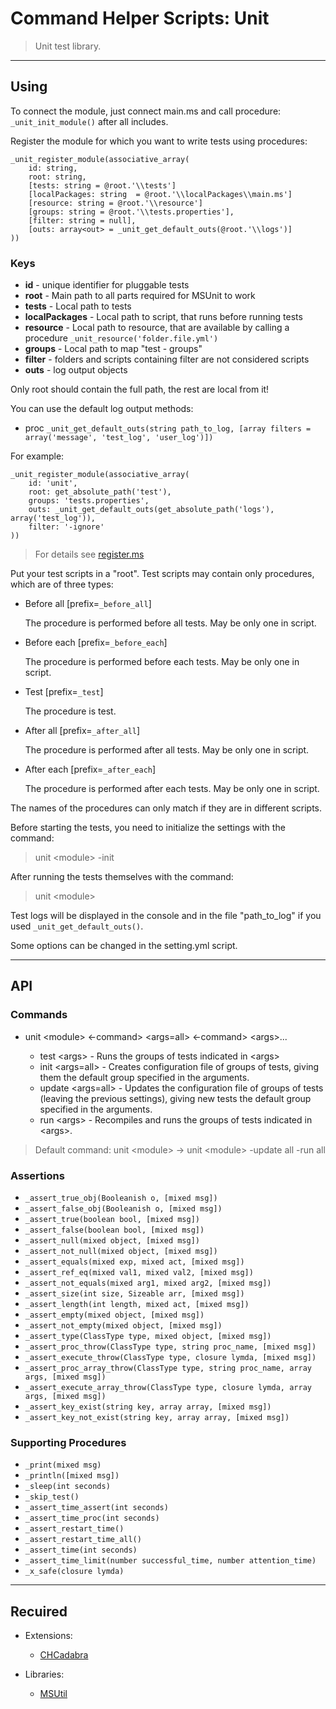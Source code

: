 # Command Helper Scripts: Unit

>Unit test library.

***

## Using

To connect the module, just connect main.ms and call procedure: `_unit_init_module()` after all includes.

Register the module for which you want to write tests using procedures:

```ms
_unit_register_module(associative_array(
    id: string,
    root: string,
    [tests: string = @root.'\\tests']
    [localPackages: string  = @root.'\\localPackages\\main.ms']
    [resource: string = @root.'\\resource']
    [groups: string = @root.'\\tests.properties'],
    [filter: string = null],
    [outs: array<out> = _unit_get_default_outs(@root.'\\logs')]
))
```

### Keys

- **id** - unique identifier for pluggable tests
- **root** - Main path to all parts required for MSUnit to work
- **tests** - Local path to tests
- **localPackages** - Local path to script, that runs before running tests
- **resource** - Local path to resource, that are available by calling a procedure `_unit_resource('folder.file.yml')`
- **groups** - Local path to map "test - groups"
- **filter** - folders and scripts containing filter are not considered scripts
- **outs** - log output objects

Only root should contain the full path, the rest are local from it!

You can use the default log output methods:

- proc `_unit_get_default_outs(string path_to_log, [array filters = array('message', 'test_log', 'user_log')])`

For example:

```ms
_unit_register_module(associative_array(
    id: 'unit',
    root: get_absolute_path('test'),
    groups: 'tests.properties',
    outs: _unit_get_default_outs(get_absolute_path('logs'), array('test_log')),
    filter: '-ignore'
))
```

>For details see [register.ms](register.ms)

Put your test scripts in a "root". Test scripts may contain only procedures, which are of three types:

- Before all \[prefix=`_before_all`\]

  The procedure is performed before all tests. May be only one in script.

- Before each \[prefix=`_before_each`\]

  The procedure is performed before each tests. May be only one in script.

- Test \[prefix=`_test`\]

  The procedure is test.

- After all \[prefix=`_after_all`\]

  The procedure is performed after all tests. May be only one in script.

- After each \[prefix=`_after_each`\]

  The procedure is performed after each tests. May be only one in script.

The names of the procedures can only match if they are in different scripts.

Before starting the tests, you need to initialize the settings with the command:

>unit \<module\> -init

After running the tests themselves with the command:

>unit \<module\>

Test logs will be displayed in the console and in the file "path_to_log" if you used `_unit_get_default_outs()`.

Some options can be changed in the setting.yml script.

***

## API

### Commands

- unit \<module\> <-command> \<args=all\> <-command> \<args\>...

  - test \<args\> - Runs the groups of tests indicated in \<args\>
  - init \<args=all\> - Creates configuration file of groups of tests, giving them the default group specified in the arguments.
  - update \<args=all\> - Updates the configuration file of groups of tests (leaving the previous settings), giving new tests the default group specified in the arguments.
  - run \<args\> - Recompiles and runs the groups of tests indicated in \<args\>.

> Default command: unit \<module\> -> unit \<module\> -update all -run all

### Assertions

- `_assert_true_obj(Booleanish o, [mixed msg])`
- `_assert_false_obj(Booleanish o, [mixed msg])`
- `_assert_true(boolean bool, [mixed msg])`
- `_assert_false(boolean bool, [mixed msg])`
- `_assert_null(mixed object, [mixed msg])`
- `_assert_not_null(mixed object, [mixed msg])`
- `_assert_equals(mixed exp, mixed act, [mixed msg])`
- `_assert_ref_eq(mixed val1, mixed val2, [mixed msg])`
- `_assert_not_equals(mixed arg1, mixed arg2, [mixed msg])`
- `_assert_size(int size, Sizeable arr, [mixed msg])`
- `_assert_length(int length, mixed act, [mixed msg])`
- `_assert_empty(mixed object, [mixed msg])`
- `_assert_not_empty(mixed object, [mixed msg])`
- `_assert_type(ClassType type, mixed object, [mixed msg])`
- `_assert_proc_throw(ClassType type, string proc_name, [mixed msg])`
- `_assert_execute_throw(ClassType type, closure lymda, [mixed msg])`
- `_assert_proc_array_throw(ClassType type, string proc_name, array args, [mixed msg])`
- `_assert_execute_array_throw(ClassType type, closure lymda, array args, [mixed msg])`
- `_assert_key_exist(string key, array array, [mixed msg])`
- `_assert_key_not_exist(string key, array array, [mixed msg])`

### Supporting Procedures

- `_print(mixed msg)`
- `_println([mixed msg])`
- `_sleep(int seconds)`
- `_skip_test()`
- `_assert_time_assert(int seconds)`
- `_assert_time_proc(int seconds)`
- `_assert_restart_time()`
- `_assert_restart_time_all()`
- `_assert_time(int seconds)`
- `_assert_time_limit(number successful_time, number attention_time)`
- `_x_safe(closure lymda)`

***

## Recuired

- Extensions:
  - [CHCadabra](https://github.com/Community-Cadabra-Project/CHCadabra)

- Libraries:
  - [MSUtil](https://github.com/Community-Cadabra-Project/MSUtil)
